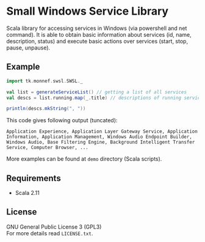 Small Windows Service Library
=============================

Scala library for accessing services in Windows (via powershell and net command).
It is able to obtain basic information about services (id, name, description, status)
and execute basic actions over services (start, stop, pause, unpause).


Example
-------
```scala
import tk.monnef.swsl.SWSL._

val list = generateServiceList() // getting a list of all services
val descs = list.running.map(_.title) // descriptions of running services

println(descs.mkString(", "))
```

This code gives following output (tuncated):
```
Application Experience, Application Layer Gateway Service, Application Information, Application Management, Windows Audio Endpoint Builder,  Windows Audio, Base Filtering Engine, Background Intelligent Transfer Service, Computer Browser, ...
```

More examples can be found at `demo` directory (Scala scripts).


Requirements
------------
- Scala 2.11


License
-------
GNU General Public License 3 (GPL3)  
For more details read `LICENSE.txt`.

